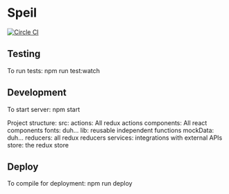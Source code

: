 # Speil

[![Circle CI](https://circleci.com/gh/johanhelsing/speglspegl.svg?style=svg)](https://circleci.com/gh/johanhelsing/speglspegl)

## Testing

To run tests:
npm run test:watch

## Development

To start server:
npm start

Project structure:
    src:
      actions:
        All redux actions
      components:
        All react components
      fonts:
        duh...
      lib:
        reusable independent functions
      mockData:
        duh...
      reducers:
        all redux reducers
      services:
        integrations with external APIs
      store:
        the redux store
      
## Deploy

To compile for deployment:
npm run deploy
